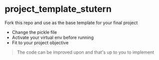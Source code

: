 # project_template_stutern

Fork this repo and use as the base template for your final project
- Change the pickle file
- Activate your virtual env before running
- Fit to your project objective

> The code can be improved upon and that's up to you to implement
